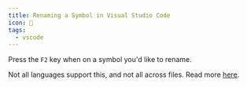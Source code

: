 ```yaml
---
title: Renaming a Symbol in Visual Studio Code
icon: 🔨
tags:
  - vscode
---
```


Press the `F2` key when on a symbol you'd like to rename.

Not all languages support this, and not all across files.  Read more [here](https://code.visualstudio.com/docs/editor/refactoring#_rename-symbol).
